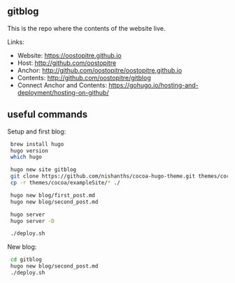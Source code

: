 ## gitblog

This is the repo where the contents of the website live.

Links:
- Website: https://oostopitre.github.io
- Host: http://github.com/oostopitre
- Anchor: http://github.com/oostopitre/oostopitre.github.io
- Contents: http://github.com/oostopitre/gitblog
- Connect Anchor and Contents: https://gohugo.io/hosting-and-deployment/hosting-on-github/


## useful commands

Setup and first blog:
```bash
 brew install hugo
 hugo version
 which hugo

 hugo new site gitblog
 git clone https://github.com/nishanths/cocoa-hugo-theme.git themes/cocoa
 cp -r themes/cocoa/exampleSite/* ./

 hugo new blog/first_post.md
 hugo new blog/second_post.md

 hugo server
 hugo server -D

 ./deploy.sh
```


New blog:
```bash
 cd gitblog
 hugo new blog/second_post.md
 ./deploy.sh
```
